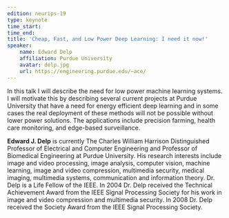 ```yaml
---
edition: neurips-19
type: keynote
time_start:
time_end:
title: 'Cheap, Fast, and Low Power Deep Learning: I need it now!'
speaker:
    name: Edward Delp
    affiliation: Purdue University
    avatar: delp.jpg
    url: https://engineering.purdue.edu/~ace/
---
```

In this talk I will describe the need for low power machine learning systems. I will motivate this by describing several current projects at Purdue University that have a need for energy efficient deep learning and in some cases the real deployment of these methods will not be possible without lower power solutions. The applications include precision farming, health care monitoring, and edge-based surveillance.

**Edward J. Delp** is currently The Charles William Harrison Distinguished Professor of Electrical and Computer Engineering and Professor of Biomedical Engineering at Purdue University. His research interests include image and video processing, image analysis, computer vision, machine learning, image and video compression, multimedia security, medical imaging, multimedia systems, communication and information theory. Dr. Delp is a Life Fellow of the IEEE. In 2004 Dr. Delp received the Technical Achievement Award from the IEEE Signal Processing Society for his work in image and video compression and multimedia security. In
2008 Dr. Delp received the Society Award from the IEEE Signal Processing Society.
